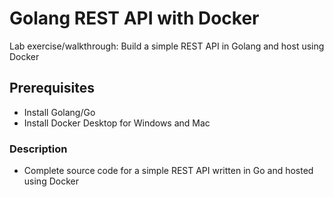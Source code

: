 # Golang REST API with Docker
Lab exercise/walkthrough: Build a simple REST API in Golang and host using Docker

## Prerequisites
* Install Golang/Go
* Install Docker Desktop for Windows and Mac

### Description
* Complete source code for a simple REST API written in Go and hosted using Docker